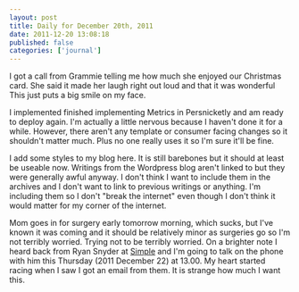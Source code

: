 ```yaml
---
layout: post
title: Daily for December 20th, 2011
date: 2011-12-20 13:08:18
published: false
categories: ['journal']
---
```


I got a call from Grammie telling me how much she enjoyed our Christmas card. She said it made her laugh right out loud and that it was wonderful This just puts a big smile on my face.

I implemented finished implementing Metrics in Persnicketly and am ready to deploy again. I'm actually a little nervous because I haven't done it for a while. However, there aren't any template or consumer facing changes so it shouldn't matter much. Plus no one really uses it so I'm sure it'll be fine.

I add some styles to my blog here. It is still barebones but it should at least be useable now. Writings from the Wordpress blog aren't linked to but they were generally awful anyway. I don't think I want to include them in the archives and I don't want to link to previous writings or anything. I'm including them so I don't "break the internet" even though I don't think it would matter for my corner of the internet.

Mom goes in for surgery early tomorrow morning, which sucks, but I've known it was coming and it should be relatively minor as surgeries go so I'm not terribly worried. Trying not to be terribly worried. On a brighter note I heard back from Ryan Snyder at [Simple](http://simple.com) and I'm going to talk on the phone with him this Thursday (2011 December 22) at 13.00. My heart started racing when I saw I got an email from them. It is strange how much I want this.
